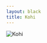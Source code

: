 ```yaml
---
layout: black
title: Kohi
---
```

![Kohi](https://luu63g.bn.files.1drv.com/y4mMYEQZ9mmrVkLbyOjI6dAIYNp1ntFhTcOoLhvkt1yfTyp2I2IIR9Lr2SKHZp6_AbW0fcha6URSFFAvNatBAXjxasqzx8fYfq8F8ql8c58nkFsGPV0gbRax1ywEFbhENnxzxcL71srTM-2jeBTtQA0ZJUjFDSV0UkmGJMHBH3Crp05STy0cLcfixPxKDuyYYaBxelz2XTXUbr-qiBZICK88Q)

